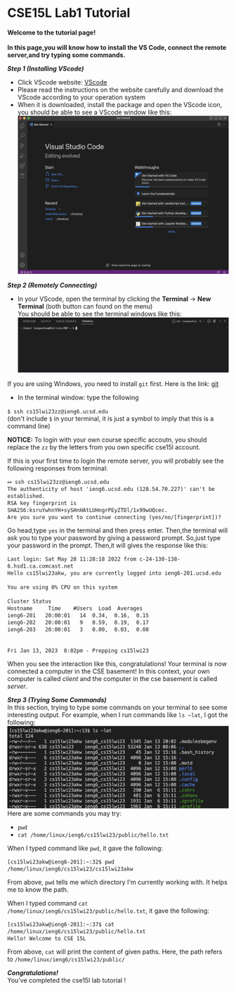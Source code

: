 # CSE15L Lab1 Tutorial
**Welcome to the tutorial page! 
<br>
<br>
In this page,you will know how to install the VS Code, connect the remote server,and try typing some commands.**

***Step 1 (Installing VScode)***
* Click VScode website: [VScode](https://code.visualstudio.com/)
* Please read the instructions on the website carefully and download the VScode according to your operation system
* When it is downloaded, install the package and open the VScode icon, you should be able to see a VScode window like this:
![Image](https://raw.githubusercontent.com/PatrickTangwen/Markdown/main/images/WechatIMG145.png)

***Step 2 (Remotely Connecting)***
* In your VScode, open the terminal by clicking the **Terminal** → **New Terminal** (both button can found on the menu)<br>
You should be able to see the terminal windows like this:
![terminal](https://raw.githubusercontent.com/PatrickTangwen/Markdown/main/images/WechatIMG144.png)<br>

If you are using Windows, you need to install `git` first. Here is the link: [git](https://gitforwindows.org/)<br>

* In the terminal window: type the following<br>

`$ ssh cs15lwi23zz@ieng6.ucsd.edu`<br>
(don't include `$` in your terminal, it is just a symbol to imply that this is a command line) <br>

**NOTICE:** To login with your own course specific accoutn, you should replace the `zz` by the letters from you own specific cse15l account.<br>

If this is your first time to login the remote server, you will probably see the following responses from terminal:<br>
```
⤇ ssh cs15lwi23zz@ieng6.ucsd.edu
The authenticity of host 'ieng6.ucsd.edu (128.54.70.227)' can't be established.
RSA key fingerprint is SHA256:ksruYwhnYH+sySHnHAtLUHngrPEyZTDl/1x99wUQcec.
Are you sure you want to continue connecting (yes/no/[fingerprint])? 
```

Go head,type `yes` in the terminal and then press enter. Then,the terminal will ask you to type your password by giving a password prompt. So,just type your password in the prompt. Then,it will gives the response like this:
```
Last login: Sat May 28 11:28:18 2022 from c-24-130-138-6.hsd1.ca.comcast.net
Hello cs15lwi23akw, you are currently logged into ieng6-201.ucsd.edu

You are using 0% CPU on this system

Cluster Status 
Hostname     Time    #Users  Load  Averages  
ieng6-201   20:00:01   14  0.34,  0.16,  0.15
ieng6-202   20:00:01   9   0.59,  0.19,  0.17
ieng6-203   20:00:01   3   0.00,  0.03,  0.08

 
Fri Jan 13, 2023  8:02pm - Prepping cs15lwi23
```
When you see the interaction like this, congratulations! Your terminal is now connected a computer in the CSE basement! In this context, your own computer is called *client* and the computer in the cse basement is called *server*.

***Step 3 (Trying Some Commands)*** <br>
In this section, trying to type some commands on your terminal to see some interesting output.
For example, when I run commands like `ls ~lat`, I got the following:
![terminal](https://raw.githubusercontent.com/PatrickTangwen/Markdown/main/images/WechatIMG143.png)
<br>
Here are some commands you may try:
* `pwd`
* `cat /home/linux/ieng6/cs15lwi23/public/hello.txt` 

When I typed command like `pwd`, it gave the following:

```
[cs15lwi23akw@ieng6-201]:~:32$ pwd
/home/linux/ieng6/cs15lwi23/cs15lwi23akw
```

From above, `pwd` tells me which directory I'm currently working with. It helps me to know the path. <br>

When I typed command `cat /home/linux/ieng6/cs15lwi23/public/hello.txt`, it gave the following:
```
[cs15lwi23akw@ieng6-201]:~:37$ cat /home/linux/ieng6/cs15lwi23/public/hello.txt
Hello! Welcome to CSE 15L
```
From above, `cat` will print the content of given paths. Here, the path refers to `/home/linux/ieng6/cs15lwi23/public/`



***Congratulations!*** 
<br>
You've completed the cse15l lab tutorial !






